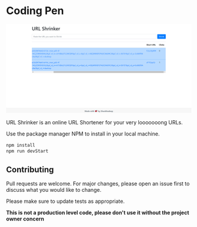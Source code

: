 # Coding Pen

[![N|Solid](/image/readme_image.png)]()

URL Shrinker is an online URL Shortener for your very looooooong URLs.

Use the package manager NPM to install in your local machine.

```bash
npm install
npm run devStart
```

## Contributing

Pull requests are welcome. For major changes, please open an issue first to discuss what you would like to change.

Please make sure to update tests as appropriate.

**This is not a production level code, please don't use it without the project owner concern**
